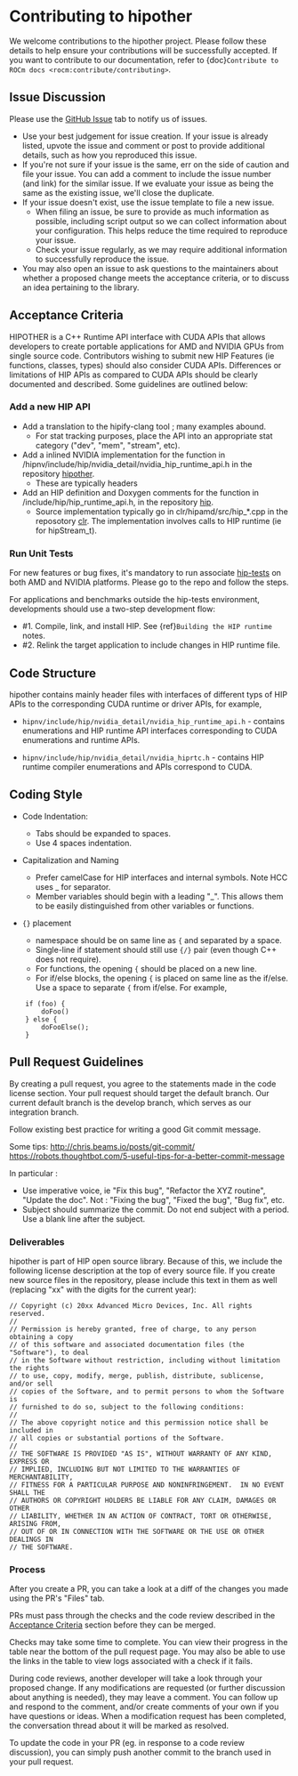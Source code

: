 # Contributing to hipother #

We welcome contributions to the hipother project. Please follow these details to help ensure your contributions will be successfully accepted.
If you want to contribute to our documentation, refer to {doc}`Contribute to ROCm docs <rocm:contribute/contributing>`.

## Issue Discussion ##

Please use the [GitHub Issue](https://github.com/ROCm/hipother/issues) tab to notify us of issues.

* Use your best judgement for issue creation. If your issue is already listed, upvote the issue and
  comment or post to provide additional details, such as how you reproduced this issue.
* If you're not sure if your issue is the same, err on the side of caution and file your issue.
  You can add a comment to include the issue number (and link) for the similar issue. If we evaluate
  your issue as being the same as the existing issue, we'll close the duplicate.
* If your issue doesn't exist, use the issue template to file a new issue.
  * When filing an issue, be sure to provide as much information as possible, including script output so
    we can collect information about your configuration. This helps reduce the time required to
    reproduce your issue.
  * Check your issue regularly, as we may require additional information to successfully reproduce the
    issue.
* You may also open an issue to ask questions to the maintainers about whether a proposed change
  meets the acceptance criteria, or to discuss an idea pertaining to the library.

## Acceptance Criteria ##

HIPOTHER is a C++ Runtime API interface with CUDA APIs that allows developers to create portable applications for AMD and NVIDIA GPUs from single source code. Contributors wishing to submit new HIP Features (ie functions, classes, types) should also consider CUDA APIs.
Differences or limitations of HIP APIs as compared to CUDA APIs should be clearly documented and described.
Some guidelines are outlined below:

### Add a new HIP API ###

- Add a translation to the hipify-clang tool ; many examples abound.
    - For stat tracking purposes, place the API into an appropriate stat category ("dev", "mem", "stream", etc).
- Add a inlined NVIDIA implementation for the function in /hipnv/include/hip/nvidia_detail/nvidia_hip_runtime_api.h in the repository [hipother](https://github.com/ROCm/hipother).
    - These are typically headers
- Add an HIP definition and Doxygen comments for the function in /include/hip/hip_runtime_api.h, in the repository [hip](https://github.com/ROCm/hip).
    - Source implementation typically go in clr/hipamd/src/hip_*.cpp in the reposotory [clr](https://github.com/ROCm/clr). The implementation involves calls to HIP runtime (ie for hipStream_t).

### Run Unit Tests ###

For new features or bug fixes, it's mandatory to run associate [hip-tests](https://github.com/ROCm/hip-tests) on both AMD and NVIDIA platforms.
Please go to the repo and follow the steps.

For applications and benchmarks outside the hip-tests environment, developments should use a two-step development flow:
- #1. Compile, link, and install HIP. See {ref}`Building the HIP runtime` notes.
- #2. Relink the target application to include changes in HIP runtime file.

## Code Structure ##

hipother contains mainly header files with interfaces of different typs of HIP APIs to the corresponding CUDA runtime or driver APIs, for example,
- `hipnv/include/hip/nvidia_detail/nvidia_hip_runtime_api.h` - contains enumerations and HIP runtime API interfaces corresponding to CUDA enumerations and runtime APIs.

- `hipnv/include/hip/nvidia_detail/nvidia_hiprtc.h` - contains HIP runtime compiler enumerations and APIs correspond to CUDA.


## Coding Style ##
- Code Indentation:
    - Tabs should be expanded to spaces.
    - Use 4 spaces indentation.
- Capitalization and Naming
    - Prefer camelCase for HIP interfaces and internal symbols.  Note HCC uses _ for separator.
    - Member variables should begin with a leading "_".  This allows them to be easily distinguished from other variables or functions.

- `{}` placement
    - namespace should be on same line as `{` and separated by a space.
    - Single-line if statement should still use `{/}` pair (even though C++ does not require).
    - For functions, the opening `{` should be placed on a new line.
    - For if/else blocks, the opening `{` is placed on same line as the if/else. Use a space to separate `{` from if/else. For example,
```console
    if (foo) {
        doFoo()
    } else {
        doFooElse();
    }
```


## Pull Request Guidelines ##

By creating a pull request, you agree to the statements made in the code license section. Your pull request should target the default branch. Our current default branch is the develop branch, which serves as our integration branch.

Follow existing best practice for writing a good Git commit message.

Some tips:
    http://chris.beams.io/posts/git-commit/
    https://robots.thoughtbot.com/5-useful-tips-for-a-better-commit-message

In particular :
   - Use imperative voice, ie "Fix this bug", "Refactor the XYZ routine", "Update the doc".
     Not : "Fixing the bug", "Fixed the bug", "Bug fix", etc.
   - Subject should summarize the commit.  Do not end subject with a period.  Use a blank line
     after the subject.

### Deliverables ###

hipother is part of HIP open source library. Because of this, we include the following license description at the top of every source file.
If you create new source files in the repository, please include this text in them as well (replacing "xx" with the digits for the current year):
```
// Copyright (c) 20xx Advanced Micro Devices, Inc. All rights reserved.
//
// Permission is hereby granted, free of charge, to any person obtaining a copy
// of this software and associated documentation files (the "Software"), to deal
// in the Software without restriction, including without limitation the rights
// to use, copy, modify, merge, publish, distribute, sublicense, and/or sell
// copies of the Software, and to permit persons to whom the Software is
// furnished to do so, subject to the following conditions:
//
// The above copyright notice and this permission notice shall be included in
// all copies or substantial portions of the Software.
//
// THE SOFTWARE IS PROVIDED "AS IS", WITHOUT WARRANTY OF ANY KIND, EXPRESS OR
// IMPLIED, INCLUDING BUT NOT LIMITED TO THE WARRANTIES OF MERCHANTABILITY,
// FITNESS FOR A PARTICULAR PURPOSE AND NONINFRINGEMENT.  IN NO EVENT SHALL THE
// AUTHORS OR COPYRIGHT HOLDERS BE LIABLE FOR ANY CLAIM, DAMAGES OR OTHER
// LIABILITY, WHETHER IN AN ACTION OF CONTRACT, TORT OR OTHERWISE, ARISING FROM,
// OUT OF OR IN CONNECTION WITH THE SOFTWARE OR THE USE OR OTHER DEALINGS IN
// THE SOFTWARE.
```

### Process ###

After you create a PR, you can take a look at a diff of the changes you made using the PR's "Files" tab.

PRs must pass through the checks and the code review described in the [Acceptance Criteria](#acceptance-criteria) section before they can be merged.

Checks may take some time to complete. You can view their progress in the table near the bottom of the pull request page. You may also be able to use the links in the table
to view logs associated with a check if it fails.

During code reviews, another developer will take a look through your proposed change. If any modifications are requested (or further discussion about anything is
needed), they may leave a comment. You can follow up and respond to the comment, and/or create comments of your own if you have questions or ideas.
When a modification request has been completed, the conversation thread about it will be marked as resolved.

To update the code in your PR (eg. in response to a code review discussion), you can simply push another commit to the branch used in your pull request.